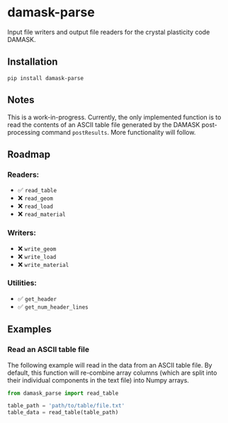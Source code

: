 # damask-parse
Input file writers and output file readers for the crystal plasticity code DAMASK.

## Installation

`pip install damask-parse`

## Notes

This is a work-in-progress. Currently, the only implemented function is to read the contents of an ASCII table file generated by the DAMASK post-processing command `postResults`. More functionality will follow.

## Roadmap

### Readers:

- ✅ `read_table`
- ️❌ `read_geom`
- ❌ `read_load`
- ❌ `read_material`

### Writers:

- ❌ `write_geom`
- ❌ `write_load`
- ❌ `write_material`

### Utilities:

- ✅ `get_header`
- ✅ `get_num_header_lines`


## Examples

### Read an ASCII table file

The following example will read in the data from an ASCII table file. By default, this function will re-combine array columns (which are split into their individual components in the text file) into Numpy arrays.

```python
from damask_parse import read_table

table_path = 'path/to/table/file.txt'
table_data = read_table(table_path)

```
